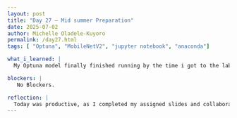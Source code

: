 ```yaml
---
layout: post
title: "Day 27 – Mid summer Preparation"
date: 2025-07-02
author: Michelle Oladele-Kuyoro
permalink: /day27.html
tags: [ "Optuna", "MobileNetV2", "jupyter notebook", "anaconda"]

what_i_learned: |
  My Optuna model finally finished running by the time i got to the lab this morning. 

blockers: |
   No Blockers. 

reflection: |
  Today was productive, as I completed my assigned slides and collaborated with my team on improvements. Dr. Pelumi's feedback provided valuable insights that will enhance our presentation. I’m excited about creating the demo video, which will showcase our project effectively. Although the weather posed challenges, I’m hopeful that my Optuna trial will yield results soon.
---
```

